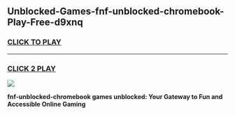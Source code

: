 
## Unblocked-Games-fnf-unblocked-chromebook-Play-Free-d9xnq
<h3>
<a href="https://premium76.site?title=fnf-unblocked-chromebook&ref=23A">CLICK TO PLAY</a></h3>
<hr>

<h3>
<a href="https://premium76.site?title=fnf-unblocked-chromebook&ref=23A">CLICK 2 PLAY</a>
  
</h3>

<a href="https://premium76.site?title=fnf-unblocked-chromebook&ref=23A"><img src="https://clearcache.store/games.png"></a>


**fnf-unblocked-chromebook games unblocked: Your Gateway to Fun and Accessible Online Gaming**
